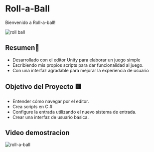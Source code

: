 # Roll-a-Ball
 Bienvenido a Roll-a-ball!

![roll ball](https://user-images.githubusercontent.com/41756950/154409989-ae4c79ec-dfba-461c-9176-1203bad99b87.jpeg)
## Resumen🔵
- Desarrollado con el editor Unity para elaborar un juego simple
- Escribiendo mis propios scripts para dar funcionalidad al juego.
- Con una interfaz agradable para mejorar la experiencia de usuario
## Objetivo del Proyecto 🟨
- Entender cómo navegar por el editor.
- Crea scripts en C #
- Configure la entrada utilizando el nuevo sistema de entrada.
- Crear una interfaz de usuario básica.

## Video demostracion
![roll-a-ball](https://user-images.githubusercontent.com/41756950/154412319-483af99d-565a-43ed-bd8f-6987520bc4d0.gif)

